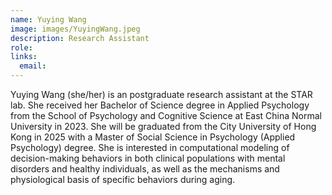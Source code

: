 ```yaml
---
name: Yuying Wang
image: images/YuyingWang.jpeg
description: Research Assistant
role: 
links:
  email: 
---
```


Yuying Wang (she/her) is an postgraduate research assistant at the STAR lab. She received her Bachelor of Science degree in Applied Psychology from the School of Psychology and Cognitive Science at East China Normal University in 2023. She will be graduated from the City University of Hong Kong in 2025 with a Master of Social Science in Psychology (Applied Psychology) degree. She is interested in computational modeling of decision-making behaviors in both clinical populations with mental disorders and healthy individuals, as well as the mechanisms and physiological basis of specific behaviors during aging.

